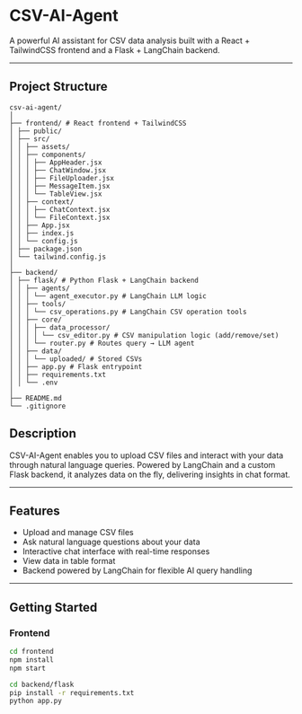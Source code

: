 # CSV-AI-Agent

A powerful AI assistant for CSV data analysis built with a React + TailwindCSS frontend and a Flask + LangChain backend.

---

## Project Structure

```text
csv-ai-agent/
│
├── frontend/ # React frontend + TailwindCSS
│ ├── public/
│ ├── src/
│ │ ├── assets/
│ │ ├── components/
│ │ │ ├── AppHeader.jsx
│ │ │ ├── ChatWindow.jsx
│ │ │ ├── FileUploader.jsx
│ │ │ ├── MessageItem.jsx
│ │ │ └── TableView.jsx
│ │ ├── context/
│ │ │ ├── ChatContext.jsx
│ │ │ └── FileContext.jsx
│ │ ├── App.jsx
│ │ ├── index.js
│ │ └── config.js
│ ├── package.json
│ └── tailwind.config.js
│
├── backend/
│ ├── flask/ # Python Flask + LangChain backend
│ │ ├── agents/
│ │ │ └── agent_executor.py # LangChain LLM logic
│ │ ├── tools/
│ │ │ └── csv_operations.py # LangChain CSV operation tools
│ │ ├── core/
│ │ │ ├── data_processor/
│ │ │ │ └── csv_editor.py # CSV manipulation logic (add/remove/set)
│ │ │ └── router.py # Routes query → LLM agent
│ │ ├── data/
│ │ │ └── uploaded/ # Stored CSVs
│ │ ├── app.py # Flask entrypoint
│ │ ├── requirements.txt
│ │ └── .env
│
├── README.md
└── .gitignore
```

## Description

CSV-AI-Agent enables you to upload CSV files and interact with your data through natural language queries. Powered by LangChain and a custom Flask backend, it analyzes data on the fly, delivering insights in chat format.

---

## Features

- Upload and manage CSV files
- Ask natural language questions about your data
- Interactive chat interface with real-time responses
- View data in table format
- Backend powered by LangChain for flexible AI query handling

---

## Getting Started

### Frontend

```bash
cd frontend
npm install
npm start

cd backend/flask
pip install -r requirements.txt
python app.py

